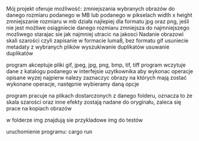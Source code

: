 Mój projekt oferuje możliwość:
zmniejszania wybranych obrazów do danego rozmiaru podanego w MB lub podanego w pikselach width x height
zmniejszanie rozmiaru w mb działa najlepiej dla formatu jpg oraz png, jeśli nie jest możliwe osiągniecie danego rozmiaru zmniejsza do najmniejszego mozliwego starajac sie jak najmniej utracic na jakosci
Nadanie obrazowi skali szarości czyli zapisanie w formacie luma8, bez formatu gif
usuniecie metadaty z wybranych plików
wyszukiwanie duplikatów
usuwanie duplikatów

program akceptuje pliki gif, jpeg, jpg, png, bmp, tif, tiff
program wczytuje dane z katalogu podanego w interfejsie uzytkownika
aby wykonac operacje opisane wyzej najpierw nalezy zaznaczyc obrazy na których mają zostać wykonane operacje, następnie wybieramy daną opcje

program pracuje na plikach dostarczonych z danego folderu, oznacza to że skala szarości oraz inne efekty zostają nadane do oryginału,
zaleca się prace na kopiach obrazów

w folderze img znajdują sie przykladowe img do testów

uruchomienie programu: cargo run

